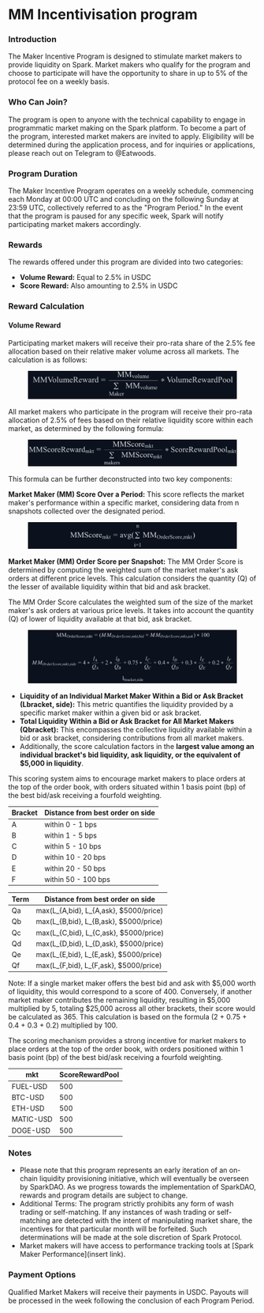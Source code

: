 # MM Incentivisation program

### Introduction

The Maker Incentive Program is designed to stimulate market makers to provide liquidity on Spark. Market makers who qualify for the program and choose to participate will have the opportunity to share in up to 5% of the protocol fee on a weekly basis.

### Who Can Join?

The program is open to anyone with the technical capability to engage in programmatic market making on the Spark platform. To become a part of the program, interested market makers are invited to apply. Eligibility will be determined during the application process, and for inquiries or applications, please reach out on Telegram to @Eatwoods.

### Program Duration

The Maker Incentive Program operates on a weekly schedule, commencing each Monday at 00:00 UTC and concluding on the following Sunday at 23:59 UTC, collectively referred to as the "Program Period." In the event that the program is paused for any specific week, Spark will notify participating market makers accordingly.

### Rewards

The rewards offered under this program are divided into two categories:

* **Volume Reward:** Equal to 2.5% in USDC
* **Score Reward:** Also amounting to 2.5% in USDC

### Reward Calculation

#### Volume Reward

Participating market makers will receive their pro-rata share of the 2.5% fee allocation based on their relative maker volume across all markets. The calculation is as follows:

<figure><img src="../../.gitbook/assets/image (2).png" alt=""><figcaption></figcaption></figure>

All market makers who participate in the program will receive their pro-rata allocation of 2.5% of fees based on their relative liquidity score within each market, as determined by the following formula:

<figure><img src="../../.gitbook/assets/image (1).png" alt=""><figcaption></figcaption></figure>

This formula can be further deconstructed into two key components:

**Market Maker (MM) Score Over a Period:** This score reflects the market maker's performance within a specific market, considering data from n snapshots collected over the designated period.

<figure><img src="../../.gitbook/assets/image (3).png" alt=""><figcaption></figcaption></figure>

**Market Maker (MM) Order Score per Snapshot:** The MM Order Score is determined by computing the weighted sum of the market maker's ask orders at different price levels. This calculation considers the quantity (Q) of the lesser of available liquidity within that bid and ask bracket.

The MM Order Score calculates the weighted sum of the size of the market maker's ask orders at various price levels. It takes into account the quantity (Q) of lower of liquidity available at that bid, ask bracket.

<figure><img src="../../.gitbook/assets/image (4).png" alt=""><figcaption></figcaption></figure>

* **Liquidity of an Individual Market Maker Within a Bid or Ask Bracket (Lbracket, side):** This metric quantifies the liquidity provided by a specific market maker within a given bid or ask bracket.
* **Total Liquidity Within a Bid or Ask Bracket for All Market Makers (Qbracket):** This encompasses the collective liquidity available within a bid or ask bracket, considering contributions from all market makers.
* Additionally, the score calculation factors in the **largest value among an individual bracket's bid liquidity, ask liquidity, or the equivalent of $5,000 in liquidity**.

This scoring system aims to encourage market makers to place orders at the top of the order book, with orders situated within 1 basis point (bp) of the best bid/ask receiving a fourfold weighting.

| Bracket | Distance from best order on side |
| ------- | -------------------------------- |
| A       | within 0 - 1 bps                 |
| B       | within 1 - 5 bps                 |
| C       | within 5 - 10 bps                |
| D       | within 10 - 20 bps               |
| E       | within 20 - 50 bps               |
| F       | within 50 - 100 bps              |

| Term | Distance from best order on side         |
| ---- | ---------------------------------------- |
| Qa   | max(L\_{A,bid}, L\_{A,ask}, $5000/price) |
| Qb   | max(L\_{B,bid}, L\_{B,ask}, $5000/price) |
| Qc   | max(L\_{C,bid}, L\_{C,ask}, $5000/price) |
| Qd   | max(L\_{D,bid}, L\_{D,ask}, $5000/price) |
| Qe   | max(L\_{E,bid}, L\_{E,ask}, $5000/price) |
| Qf   | max(L\_{F,bid}, L\_{F,ask}, $5000/price) |

Note: If a single market maker offers the best bid and ask with $5,000 worth of liquidity, this would correspond to a score of 400. Conversely, if another market maker contributes the remaining liquidity, resulting in $5,000 multiplied by 5, totaling $25,000 across all other brackets, their score would be calculated as 365. This calculation is based on the formula (2 + 0.75 + 0.4 + 0.3 + 0.2) multiplied by 100.

The scoring mechanism provides a strong incentive for market makers to place orders at the top of the order book, with orders positioned within 1 basis point (bp) of the best bid/ask receiving a fourfold weighting.

| mkt       | ScoreRewardPool |
| --------- | --------------- |
| FUEL-USD  | 500             |
| BTC-USD   | 500             |
| ETH-USD   | 500             |
| MATIC-USD | 500             |
| DOGE-USD  | 500             |

### Notes

* Please note that this program represents an early iteration of an on-chain liquidity provisioning initiative, which will eventually be overseen by SparkDAO. As we progress towards the implementation of SparkDAO, rewards and program details are subject to change.
* Additional Terms: The program strictly prohibits any form of wash trading or self-matching. If any instances of wash trading or self-matching are detected with the intent of manipulating market share, the incentives for that particular month will be forfeited. Such determinations will be made at the sole discretion of Spark Protocol.
* Market makers will have access to performance tracking tools at \[Spark Maker Performance]\(insert link).

### Payment Options

Qualified Market Makers will receive their payments in USDC. Payouts will be processed in the week following the conclusion of each Program Period.
